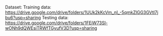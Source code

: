 Dataset:
  Training data: https://drive.google.com/drive/folders/1UUk2kKcVm_nI_-5qmkZIGG3GVtI7jbu6?usp=sharing
  Testing data: https://drive.google.com/drive/folders/1FEiW73Sl-wONh9dQWEsiTRWfTGyufV3D?usp=sharing
